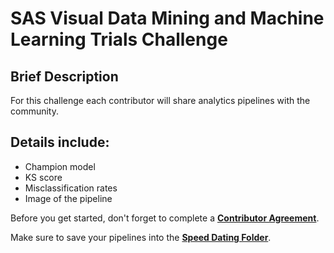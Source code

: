# SAS Visual Data Mining and Machine Learning Trials Challenge
## Brief Description
For this challenge each contributor will share analytics pipelines with the community. 
## Details include: 
* Champion model
* KS score
* Misclassification rates
* Image of the pipeline

Before you get started, don't forget to complete a [**Contributor Agreement**](https://github.com/sassoftware/vdmml-trials-challenge/blob/master/ContributorAgreement.pdf).

Make sure to save your pipelines into the [**Speed Dating Folder**](https://github.com/sassoftware/vdmml-trials-challenge/tree/master/Speed-Dating-Challenge).
